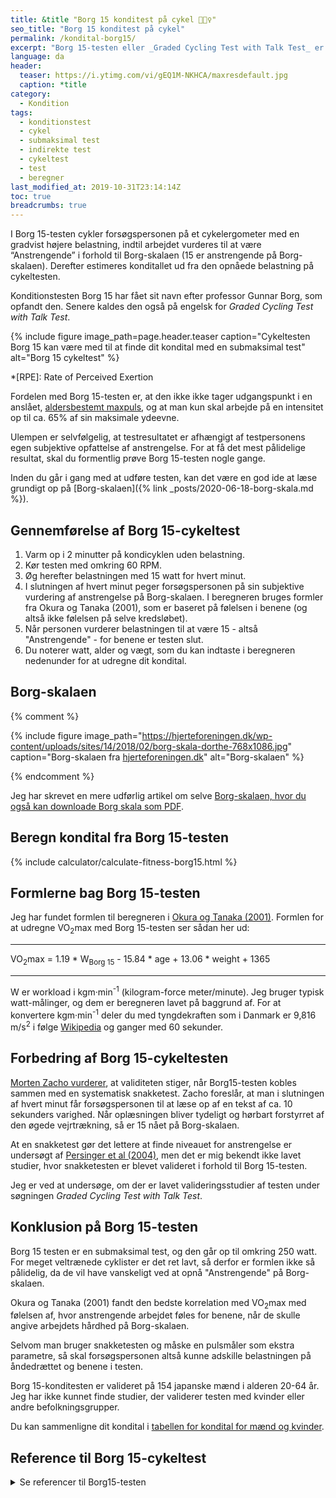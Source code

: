 ```yaml
---
title: &title "Borg 15 konditest på cykel 🚴🚴‍♀️"
seo_title: "Borg 15 konditest på cykel"
permalink: /kondital-borg15/
excerpt: "Borg 15-testen eller _Graded Cycling Test with Talk Test_ er en submaksimal konditest på cykel, hvor forsøgspersonens kondital estimeres ud fra en test på en ergometercykel."
language: da
header:
  teaser: https://i.ytimg.com/vi/gEQ1M-NKHCA/maxresdefault.jpg
  caption: *title
category:
  - Kondition
tags:
  - konditionstest
  - cykel
  - submaksimal test
  - indirekte test
  - cykeltest
  - test
  - beregner
last_modified_at: 2019-10-31T23:14:14Z
toc: true
breadcrumbs: true
---
```


I Borg 15-testen cykler forsøgspersonen på et cykelergometer med en gradvist højere belastning, indtil arbejdet vurderes til at være “Anstrengende” i forhold til Borg-skalaen (15 er anstrengende på Borg-skalaen). Derefter estimeres konditallet ud fra den opnåede belastning på cykeltesten.

Konditionstesten Borg 15 har fået sit navn efter professor Gunnar Borg, som opfandt den. Senere kaldes den også på engelsk for _Graded Cycling Test with Talk Test_.

{% include figure image_path=page.header.teaser caption="Cykeltesten Borg 15 kan være med til at finde dit kondital med en submaksimal test" alt="Borg 15 cykeltest" %}

*[RPE]: Rate of Perceived Exertion

Fordelen med Borg 15-testen er, at den ikke ikke tager udgangspunkt i en anslået, [aldersbestemt maxpuls](/test-max-puls/), og at man kun skal arbejde på en intensitet op til ca. 65% af sin maksimale ydeevne.

Ulempen er selvfølgelig, at testresultatet er afhængigt af testpersonens egen subjektive opfattelse af anstrengelse. For at få det mest pålidelige resultat, skal du formentlig prøve Borg 15-testen nogle gange.

Inden du går i gang med at udføre testen, kan det være en god ide at læse grundigt op på [Borg-skalaen]({% link _posts/2020-06-18-borg-skala.md %}).

## Gennemførelse af Borg 15-cykeltest

1. Varm op i 2 minutter på kondicyklen uden belastning.
2. Kør testen med omkring 60 RPM.
3. Øg herefter belastningen med 15 watt for hvert minut.
4. I slutningen af hvert minut peger forsøgspersonen på sin subjektive vurdering af anstrengelse på Borg-skalaen. I beregneren bruges formler fra Okura og Tanaka (2001), som er baseret på følelsen i benene (og altså ikke følelsen på selve kredsløbet).
5. Når personen vurderer belastningen til at være 15 - altså "Anstrengende" - for benene er testen slut.
6. Du noterer watt, alder og vægt, som du kan indtaste i beregneren nedenunder for at udregne dit kondital.

## Borg-skalaen

{% comment %}

{% include figure image_path="https://hjerteforeningen.dk/wp-content/uploads/sites/14/2018/02/borg-skala-dorthe-768x1086.jpg" caption="Borg-skalaen fra [hjerteforeningen.dk](https://hjerteforeningen.dk)" alt="Borg-skalaen" %}

{% endcomment %}

Jeg har skrevet en mere udførlig artikel om selve [Borg-skalaen, hvor du også kan downloade Borg skala som PDF](/borg-skala/).

## Beregn kondital fra Borg 15-testen

{% include calculator/calculate-fitness-borg15.html %}

## Formlerne bag Borg 15-testen

Jeg har fundet formlen til beregneren i [Okura og Tanaka (2001)](https://doi.org/10.2114/jpa.20.255). Formlen for at udregne VO<sub>2</sub>max med Borg 15-testen ser sådan her ud:

***

VO<sub>2</sub>max = 1.19 * W<sub>Borg 15</sub> - 15.84 * age + 13.06 * weight + 1365

***

W er workload i kgm·min<sup>-1</sup> (kilogram-force meter/minute). Jeg bruger typisk watt-målinger, og dem er beregneren lavet på baggrund af. For at konvertere kgm·min<sup>-1</sup> deler du med tyngdekraften som i Danmark er 9,816 m/s<sup>2</sup> i følge [Wikipedia](https://da.wikipedia.org/wiki/Tyngdeacceleration) og ganger med 60 sekunder.

## Forbedring af Borg 15-cykeltesten

[Morten Zacho vurderer](https://www.motion-online.dk/borg-15-test/), at validiteten stiger, når Borg15-testen kobles sammen med en systematisk snakketest. Zacho foreslår, at man i slutningen af hvert minut får forsøgspersonen til at læse op af en tekst af ca. 10 sekunders varighed. Når oplæsningen bliver tydeligt og hørbart forstyrret af den øgede vejrtrækning, så er 15 nået på Borg-skalaen.

At en snakketest gør det lettere at finde niveauet for anstrengelse er undersøgt af [Persinger et al (2004)](https://pubmed.ncbi.nlm.nih.gov/15354048/), men det er mig bekendt ikke lavet studier, hvor snakketesten er blevet valideret i forhold til Borg 15-testen.

Jeg er ved at undersøge, om der er lavet valideringsstudier af testen under søgningen _Graded Cycling Test with Talk Test_.

## Konklusion på Borg 15-testen

Borg 15 testen er en submaksimal test, og den går op til omkring 250 watt. For meget veltrænede cyklister er det ret lavt, så derfor er formlen ikke så pålidelig, da de vil have vanskeligt ved at opnå "Anstrengende" på Borg-skalaen.

Okura og Tanaka (2001) fandt den bedste korrelation med VO<sub>2</sub>max med følelsen af, hvor anstrengende arbejdet føles for benene, når de skulle angive arbejdets hårdhed på Borg-skalaen.

Selvom man bruger snakketesten og måske en pulsmåler som ekstra parametre, så skal forsøgspersonen altså kunne adskille belastningen på åndedrættet og benene i testen.

Borg 15-konditesten er valideret på 154 japanske mænd i alderen 20-64 år. Jeg har ikke kunnet finde studier, der validerer testen med kvinder eller andre befolkningsgrupper.

Du kan sammenligne dit kondital i [tabellen for kondital for mænd og kvinder](/kondital/).

## Reference til Borg 15-cykeltest

<details markdown="1">
  <summary>Se referencer til Borg15-testen</summary>

- Okura, T., og K. Tanaka. 2001. “A Unique Method for Predicting Cardiorespiratory Fitness Using Rating of Perceived Exertion”. Journal of Physiological Anthropology and Applied Human Science 20 (5): 255–61. <https://doi.org/10.2114/jpa.20.255>.
- R, Persinger, Foster C, Gibson M, Fater Dc, og Porcari Jp. 2004. “Consistency of the Talk Test for Exercise Prescription”. Medicine and Science in Sports and Exercise. Med Sci Sports Exerc. september 2004. <https://pubmed.ncbi.nlm.nih.gov/15354048/>.
</details>
